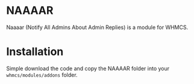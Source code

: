 # NAAAAR
Naaaar (Notify All Admins About Admin Replies) is a module for WHMCS.

# Installation
Simple download the code and copy the NAAAAR folder into your `whmcs/modules/addons` folder.
